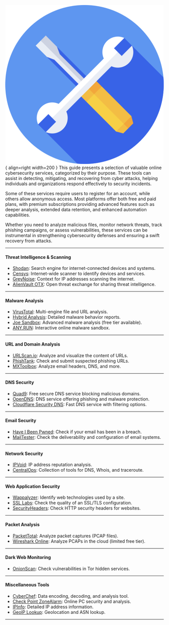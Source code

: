 

![common.png](assets/tools.png){ align=right width=200 }
This guide presents a selection of valuable online cybersecurity services, categorized by their purpose. These tools can assist in detecting, mitigating, and recovering from cyber attacks, helping individuals and organizations respond effectively to security incidents.

Some of these services require users to register for an account, while others allow anonymous access. Most platforms offer both free and paid plans, with premium subscriptions providing advanced features such as deeper analysis, extended data retention, and enhanced automation capabilities.

Whether you need to analyze malicious files, monitor network threats, track phishing campaigns, or assess vulnerabilities, these services can be instrumental in strengthening cybersecurity defenses and ensuring a swift recovery from attacks.

---

#### Threat Intelligence & Scanning
- [Shodan](https://www.shodan.io/): Search engine for internet-connected devices and systems.
- [Censys](https://censys.io/): Internet-wide scanner to identify devices and services.
- [GreyNoise](https://www.greynoise.io/): Context for IP addresses scanning the internet.
- [AlienVault OTX](https://otx.alienvault.com/): Open threat exchange for sharing threat intelligence.

---

#### Malware Analysis
- [VirusTotal](https://www.virustotal.com/): Multi-engine file and URL analysis.
- [Hybrid Analysis](https://www.hybrid-analysis.com/): Detailed malware behavior reports.
- [Joe Sandbox](https://www.joesecurity.org/): Advanced malware analysis (free tier available).
- [ANY.RUN](https://any.run/): Interactive online malware sandbox.

---

#### URL and Domain Analysis
- [URLScan.io](https://urlscan.io/): Analyze and visualize the content of URLs.
- [PhishTank](https://www.phishtank.com/): Check and submit suspected phishing URLs.
- [MXToolbox](https://mxtoolbox.com/): Analyze email headers, DNS, and more.

---

#### DNS Security
- [Quad9](https://quad9.net/): Free secure DNS service blocking malicious domains.
- [OpenDNS](https://www.opendns.com/): DNS service offering phishing and malware protection.
- [Cloudflare Security DNS](https://1.1.1.1/): Fast DNS service with filtering options.

---

#### Email Security
- [Have I Been Pwned](https://haveibeenpwned.com/): Check if your email has been in a breach.
- [MailTester](https://www.mail-tester.com/): Check the deliverability and configuration of email systems.

---

#### Network Security
- [IPVoid](https://www.ipvoid.com/): IP address reputation analysis.
- [CentralOps](http://centralops.net/): Collection of tools for DNS, Whois, and traceroute.

---

#### Web Application Security
- [Wappalyzer](https://www.wappalyzer.com/): Identify web technologies used by a site.
- [SSL Labs](https://www.ssllabs.com/ssltest/): Check the quality of an SSL/TLS configuration.
- [SecurityHeaders](https://securityheaders.com/): Check HTTP security headers for websites.

---

#### Packet Analysis
- [PacketTotal](https://packettotal.com/): Analyze packet captures (PCAP files).
- [Wireshark Online](https://cloudshark.io/): Analyze PCAPs in the cloud (limited free tier).

---

#### Dark Web Monitoring
- [OnionScan](https://github.com/s-rah/onionscan): Check vulnerabilities in Tor hidden services.

---

#### Miscellaneous Tools
- [CyberChef](https://gchq.github.io/CyberChef/): Data encoding, decoding, and analysis tool.
- [Check Point ZoneAlarm](https://www.zonealarm.com/): Online PC security and analysis.
- [IPInfo](https://ipinfo.io/): Detailed IP address information.
- [GeoIP Lookup](https://tools.keycdn.com/geo): Geolocation and ASN lookup.

---


